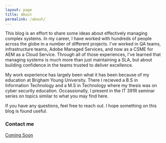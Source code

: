 ```yaml
---
layout: page
title: About
permalink: /about/
---
```

This blog is an effort to share some ideas about effectively managing complex systems. In my career, I have worked with hundreds of people across the globe in a number of different projects. I've worked in QA teams, infrastructure teams, Adobe Managed Services, and now as a CSME for AEM as a Cloud Service. Through all of those experiences, I've learned that managing systems is much more than just maintaining a SLA, but about building confidence in the teams trusted to deliver excellence.

My work experience has largely been what it has been because of my education at Brigham Young University. There I recieved a B.S in Information Technology and a M.S in Technology where my thesis was on cyber security education. Occassionally, I present in the IT 391R seminar series on topics similar to what you may find here. 

If you have any questions, feel free to reach out. I hope something on this blog is found useful.


### Contact me

[Coming Soon](mailto:email@domain.com)

